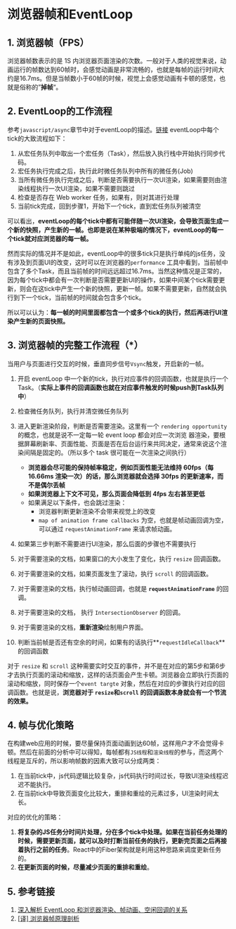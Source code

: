 # 浏览器帧和EventLoop

## 1. 浏览器帧（FPS）

浏览器帧数表示的是 1S 内浏览器页面渲染的次数。一般对于人类的视觉来说，动画运行的帧数达到60帧时，会感觉动画是非常流畅的，也就是每帧的运行时间大约是16.7ms。但是当帧数小于60帧的时候，视觉上会感觉动画有卡顿的感觉，也就是俗称的”**掉帧**“。



## 2. EventLoop的工作流程

参考`javascript/async`章节中对于eventLoop的描述。[链接](https://github.com/careyke/frontend_knowledge_structure/blob/master/javascript/async/question01_eventLoop.md) eventLoop中每个tick的大致流程如下：

1. 从宏任务队列中取出一个宏任务（Task），然后放入执行栈中开始执行同步代码。
2. 宏任务执行完成之后，执行此时微任务队列中所有的微任务(Job)
3. 当所有微任务执行完成之后，判断是否需要执行一次UI渲染，如果需要则由渲染线程执行一次UI渲染，如果不需要则跳过
4. 检查是否存在 Web worker 任务，如果有，则对其进行处理
5. 当前tick完成，回到步骤1，开始下一个tick，直到宏任务队列被清空

可以看出，**eventLoop的每个tick中都有可能伴随一次UI渲染，会导致页面生成一个新的快照，产生新的一帧。也即是说在某种极端的情况下，eventLoop的每一个tick就对应浏览器的每一帧。**

然而实际的情况并不是如此，eventLoop中的很多tick只是执行单纯的js任务，没有涉及到页面UI的改变，这时可以在浏览器的`performance` 工具中看到，当前帧中包含了多个Task，而且当前帧的时间远远超过16.7ms。当然这种情况是正常的，因为每个tick中都会有一次判断是否需要更新UI的操作，如果中间某个tick需要更新，则会在这tick中产生一个新的快照，更新一帧。如果不需要更新，自然就会执行到下一个tick，当前帧的时间就会包含多个tick。

所以可以认为：**每一帧的时间里面都包含一个或多个tick的执行，然后再进行UI渲染产生新的页面快照。**



## 3. 浏览器帧的完整工作流程（*）

当用户与页面进行交互的时候，垂直同步信号`Vsync`触发，开启新的一帧。

1. 开启 eventLoop 中一个新的tick，执行对应事件的回调函数，也就是执行一个Task。（**实际上事件的回调函数也就在对应事件触发的时候push到Task队列中**）

2. 检查微任务队列，执行并清空微任务队列
3. 进入更新渲染阶段，判断是否需要渲染。这里有一个 `rendering opportunity` 的概念，也就是说不一定每一轮 event loop 都会对应一次浏览 器渲染，要根据屏幕刷新率、页面性能、页面是否在后台运行来共同决定，通常来说这个渲染间隔是固定的。（所以多个 task 很可能在一次渲染之间执行）
   - **浏览器会尽可能的保持帧率稳定，例如页面性能无法维持 60fps（每 16.66ms 渲染一次）的话，那么浏览器就会选择 30fps 的更新速率，而不是偶尔丢帧**
   - **如果浏览器上下文不可见，那么页面会降低到 4fps 左右甚至更低**
   - 如果满足以下条件，也会跳过渲染：
     - 浏览器判断更新渲染不会带来视觉上的改变
     - `map of animation frame callbacks` 为空，也就是帧动画回调为空，可以通过 `requestAnimationFrame` 来请求帧动画。

4. 如果第三步判断不需要进行UI渲染，那么后面的步骤也不需要执行
5. 对于需要渲染的文档，如果窗口的大小发生了变化，执行 `resize` 回调函数。
6. 对于需要渲染的文档，如果页面发生了滚动，执行 `scroll` 的回调函数。
7. 对于需要渲染的文档，执行帧动画回调，也就是 **`requestAnimationFrame`** 的回调。
8. 对于需要渲染的文档， 执行 `IntersectionObserver` 的回调。
9. 对于需要渲染的文档，**重新渲染**绘制用户界面。
10. 判断当前帧是否还有空余的时间，如果有的话执行**`requestIdleCallback`** 的回调函数

对于 `resize` 和 `scroll` 这种需要实时交互的事件，并不是在对应的第5步和第6步才去执行页面的滚动和缩放，这样的话页面会产生卡顿。浏览器会立即执行页面的滚动和缩放，同时保存一个`event targte` 对象，然后在对应的步骤执行对应的回调函数。也就是说，**浏览器对于 `resize`和`scroll` 的回调函数本身就会有一个节流的效果。**



## 4. 帧与优化策略

在构建web应用的时候，要尽量保持页面动画到达60帧，这样用户才不会觉得卡顿。然后在前面的分析中可以得知，每帧都有`JS线程`和`渲染线程`的参与，而这两个线程是互斥的，所以影响帧数的因素大致可以分成两类：

1. 在当前tick中，js代码逻辑比较复杂，js代码执行时间过长，导致UI渲染线程迟迟不能执行。
2. 在当前tick中导致页面变化比较大，重排和重绘的元素过多，UI渲染时间太长。

对应的优化的策略：

1. **将复杂的JS任务分时间片处理，分在多个tick中处理。如果在当前任务处理的时候，需要更新页面，就可以及时打断当前任务的执行，更新完页面之后再接着执行之前的任务**。React中的Fiber架构就是利用这种思路来调度更新任务的。
2. **在更新页面的时候，尽量减少页面的重排和重绘**。



## 5. 参考链接

1. [深入解析 EventLoop 和浏览器渲染、帧动画、空闲回调的关系](https://mp.weixin.qq.com/s/l9pGe7-xY08DeaFMnk0xuA)
2. [[译] 浏览器帧原理剖析](https://juejin.cn/post/6844903808762380296)

